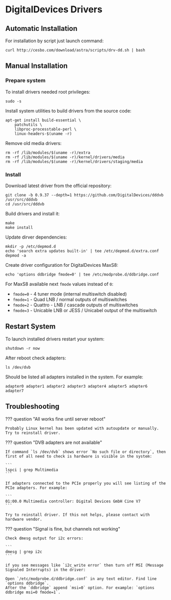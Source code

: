 # DigitalDevices Drivers

## Automatic Installation

For installation by script just launch command:

```
curl http://cesbo.com/download/astra/scripts/drv-dd.sh | bash
```

## Manual Installation

### Prepare system

To install drivers needed root privileges:

```
sudo -s
```

Install system utilities to build drivers from the source code:

```
apt-get install build-essential \
    patchutils \
    libproc-processtable-perl \
    linux-headers-$(uname -r)
```

Remove old media drivers:

```
rm -rf /lib/modules/$(uname -r)/extra
rm -rf /lib/modules/$(uname -r)/kernel/drivers/media
rm -rf /lib/modules/$(uname -r)/kernel/drivers/staging/media
```

### Install

Download latest driver from the official repository:

```
git clone -b 0.9.37 --depth=1 https://github.com/DigitalDevices/dddvb /usr/src/dddvb
cd /usr/src/dddvb
```

Build drivers and install it:

```
make
make install
```

Update dirver dependencies:

```
mkdir -p /etc/depmod.d
echo 'search extra updates built-in' | tee /etc/depmod.d/extra.conf
depmod -a
```

Create driver configuration for DigitalDevices MaxS8:

```
echo 'options ddbridge fmode=0' | tee /etc/modprobe.d/ddbridge.conf
```

For MaxS8 available next `fmode` values instead of `0`:

- `fmode=0` - 4 tuner mode (internal multiswitch disabled)
- `fmode=1` - Quad LNB / normal outputs of multiswitches
- `fmode=2` - Quattro - LNB / cascade outputs of multiswitches
- `fmode=3` - Unicable LNB or JESS / Unicabel output of the multiswitch

## Restart System

To launch installed drivers restart your system:

```
shutdown -r now
```

After reboot check adapters:

```
ls /dev/dvb
```

Should be listed all adapters installed in the system. For example:

```
adapter0 adapter1 adapter2 adapter3 adapter4 adapter5 adapter6 adapter7
```

## Troubleshooting

??? question "All works fine until server reboot"

    Probably Linux kernel has been updated with autoupdate or manually. Try to reinstall driver.

??? question "DVB adapters are not available"

    If command `ls /dev/dvb` shows error `No such file or directory`, then first of all need to check is hardware is visible in the system:

    ```
    lspci | grep Multimedia
    ```

    If adapters connected to the PCIe properly you will see listing of the PCIe adapters. For example:

    ```
    01:00.0 Multimedia controller: Digital Devices GmbH Cine V7
    ```

    Try to reinstall driver. If this not helps, please contact with hardware vendor.

??? question "Signal is fine, but channels not working"

    Check dmesg output for i2c errors:

    ```
    dmesg | grep i2c
    ```

    if you see messages like `i2c_write error` then turn off MSI (Message Signaled Interrupts) in the driver:

    Open `/etc/modprobe.d/ddbridge.conf` in any text editor. Find line `options ddbridge`.
    After the `ddbridge` append `msi=0` option. For example: `options ddbridge msi=0 fmode=1`.
